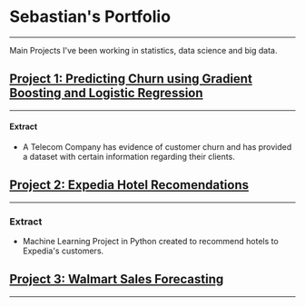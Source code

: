 # Sebastian's Portfolio
------
Main Projects I've been working in statistics, data science and big data.

## [Project 1: Predicting Churn using Gradient Boosting and Logistic Regression](https://github.com/TWM-Sebastian-S/Predicting-Churn-using-Gradient-Boosting-and-Logistic-Regression/blob/main/README.md)
------
#### Extract

* A Telecom Company has evidence of customer churn and has provided a dataset with certain information regarding their clients.




## [Project 2: Expedia Hotel Recomendations](https://github.com/TWM-Sebastian-S/Expedia-Hotel-Recomendations/blob/main/README.md)
------
### Extract

* Machine Learning Project in Python created to recommend hotels to Expedia's customers.



## [Project 3: Walmart Sales Forecasting]()
------
